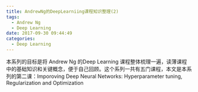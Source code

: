 ```yaml
---
title: AndrewNg的DeepLearniing课程知识整理(2)
tags:
  - Andrew Ng
  - Deep Learning
date: 2017-09-30 09:44:49
categories:
  - Deep Learning
---
```


本系列的目标是将 Andrew Ng 的Deep Learning 课程整体梳理一遍，读薄课程中的基础知识和关键概念，便于自己回顾。这个系列一共有五门课程，本文是本系列的第二课：Imporoving Deep Neural Networks: Hyperparameter tuning, Regularization and Optimization

<!--more-->

